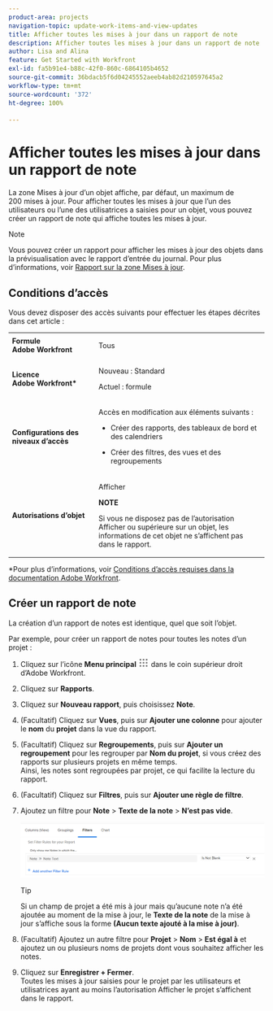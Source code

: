```yaml
---
product-area: projects
navigation-topic: update-work-items-and-view-updates
title: Afficher toutes les mises à jour dans un rapport de note
description: Afficher toutes les mises à jour dans un rapport de note
author: Lisa and Alina
feature: Get Started with Workfront
exl-id: fa5b91e4-b88c-42f0-860c-6864105b4652
source-git-commit: 36bdacb5f6d04245552aeeb4ab82d210597645a2
workflow-type: tm+mt
source-wordcount: '372'
ht-degree: 100%

---
```


# Afficher toutes les mises à jour dans un rapport de note

<!--
<p data-mc-conditions="QuicksilverOrClassic.Draft mode">(NOTE: Alina: ***This is a report and it is in the Getting Started/ Updates section because I think it makes more sense to be in this area, where people want to view updates. - added this to this section from Reporting on 7/3/2018 ) </p>
-->

La zone Mises à jour d’un objet affiche, par défaut, un maximum de 200 mises à jour. Pour afficher toutes les mises à jour que l’un des utilisateurs ou l’une des utilisatrices a saisies pour un objet, vous pouvez créer un rapport de note qui affiche toutes les mises à jour.

>[!NOTE]
>
>Vous pouvez créer un rapport pour afficher les mises à jour des objets dans la prévisualisation avec le rapport d’entrée du journal. Pour plus d’informations, voir [Rapport sur la zone Mises à jour](../../reports-and-dashboards/reports/creating-and-managing-reports/create-journal-entry-report.md).

## Conditions d’accès

Vous devez disposer des accès suivants pour effectuer les étapes décrites dans cet article :

<table style="table-layout:auto"> 
 <col> 
 </col> 
 <col> 
 </col> 
 <tbody> 
  <tr> 
   <td role="rowheader"><strong>Formule Adobe Workfront</strong></td> 
   <td> <p>Tous</p> </td> 
  </tr> 
  <tr> 
   <td role="rowheader"><strong>Licence Adobe Workfront*</strong></td> 
   <td> <p>Nouveau : Standard </p>
   <p>Actuel : formule</p> </td> 
  </tr> 
  <tr> 
   <td role="rowheader"><strong>Configurations des niveaux d’accès</strong></td> 
   <td> <p>Accès en modification aux éléments suivants :</p> 
    <ul> 
     <li> <p>Créer des rapports, des tableaux de bord et des calendriers</p> </li> 
     <li> <p>Créer des filtres, des vues et des regroupements</p> </li> 
    </ul> </td> 
  </tr> 
  <tr> 
   <td role="rowheader"><strong>Autorisations d’objet</strong></td> 
   <td> <p>Afficher</p> <p><b>NOTE</b></p>
   <p>Si vous ne disposez pas de l’autorisation Afficher ou supérieure sur un objet, les informations de cet objet ne s’affichent pas dans le rapport.</p>  </td> 
  </tr> 
 </tbody> 
</table>

*Pour plus d’informations, voir [Conditions d’accès requises dans la documentation Adobe Workfront](/help/quicksilver/administration-and-setup/add-users/access-levels-and-object-permissions/access-level-requirements-in-documentation.md).

## Créer un rapport de note

La création d’un rapport de notes est identique, quel que soit l’objet.

Par exemple, pour créer un rapport de notes pour toutes les notes d’un projet :

1. Cliquez sur l’icône **Menu principal** ![](assets/main-menu-icon.png) dans le coin supérieur droit d’Adobe Workfront.

1. Cliquez sur **Rapports**.
1. Cliquez sur **Nouveau rapport**, puis choisissez **Note**.

1. (Facultatif) Cliquez sur **Vues**, puis sur **Ajouter une colonne** pour ajouter le **nom** du **projet** dans la vue du rapport.

1. (Facultatif) Cliquez sur **Regroupements**, puis sur **Ajouter un regroupement** pour les regrouper par **Nom du projet**, si vous créez des rapports sur plusieurs projets en même temps.\
   Ainsi, les notes sont regroupées par projet, ce qui facilite la lecture du rapport. 

1. (Facultatif) Cliquez sur **Filtres**, puis sur **Ajouter une règle de filtre**.
1. Ajoutez un filtre pour **Note** > **Texte de la note** > **N’est pas vide**.

   ![](assets/note-note-text-not-blank-filter.png)

   >[!TIP]
   >
   >   Si un champ de projet a été mis à jour mais qu’aucune note n’a été ajoutée au moment de la mise à jour, le **Texte de la note** de la mise à jour s’affiche sous la forme **(Aucun texte ajouté à la mise à jour)**.


1. (Facultatif) Ajoutez un autre filtre pour **Projet** > **Nom** > **Est égal à** et ajoutez un ou plusieurs noms de projets dont vous souhaitez afficher les notes.
1. Cliquez sur **Enregistrer + Fermer**.\
   Toutes les mises à jour saisies pour le projet par les utilisateurs et utilisatrices ayant au moins l’autorisation Afficher le projet s’affichent dans le rapport.
